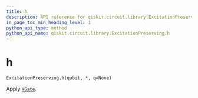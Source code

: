 ```yaml
---
title: h
description: API reference for qiskit.circuit.library.ExcitationPreserving.h
in_page_toc_min_heading_level: 1
python_api_type: method
python_api_name: qiskit.circuit.library.ExcitationPreserving.h
---
```


# h

<span id="qiskit.circuit.library.ExcitationPreserving.h" />

`ExcitationPreserving.h(qubit, *, q=None)`

Apply [`HGate`](qiskit.circuit.library.HGate "qiskit.circuit.library.HGate").

